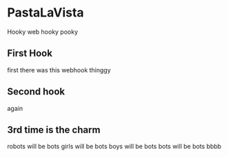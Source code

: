 # PastaLaVista
Hooky web hooky pooky

## First Hook
first there was this webhook thinggy

## Second hook
again

## 3rd time is the charm
robots will be bots
girls will be bots 
boys will be bots
bots will be bots
bbbb
